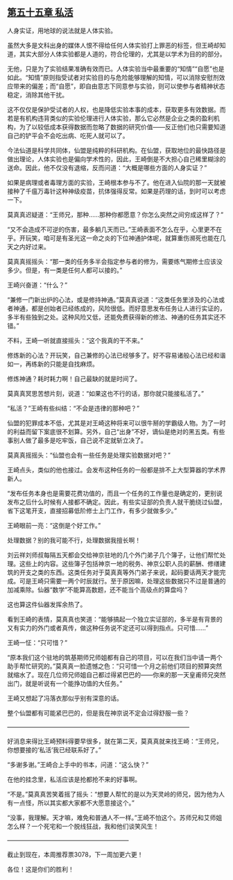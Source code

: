 ## [第五十五章 私活](https://www.xxbiquge.com/11_11207/8848216.html)


  人身实证，用地球的说法就是人体实验。

  虽然大多是文科出身的媒体人恨不得给任何人体实验打上罪恶的标签，但王崎却知道，其实大部分人体实验都是人道的，符合伦理的，尤其是以学术为目的的部分。

  无他，只是为了实验结果准确有效而已。人体实验当中最重要的“知情”“自愿”也是如此。“知情”原则指受试者对实验目的与危险能够理解的知情，可以消除安慰剂效应带来的偏差；而“自愿”，即自由意志下同意参与实验，则可以使参与者精神状态稳定，消除其他干扰。

  这不仅仅是保护受试者的人权，也是降低实验本事的成本，获取更多有效数据。而若是有机构违背类似的实验伦理进行人体实验，那么它必然是企业之类的盈利机构，为了以较低成本获得数据而忽略了数据的研究价值——反正他们也只需要知道自己的铲平会不会吃出病、吃死人就可以了。

  今法仙道是科学共同体，仙盟是纯粹的科研机构。在仙盟，获取地位的最快路径是做出理论，人体实验也是偏向学术性的，因此，王崎倒是不大担心自己稀里糊涂的送命。因此，他不仅没有退缩，反而问道：“大概是哪些方面的人身实证？”

  如果是病理或者毒理方面的实验，王崎根本参与不了。他在进入仙院的那一天就被接种了千瘟万毒针这种神级疫苗，抗体强得反常。如果是药理的话，到时可以考虑一下。

  莫真真迟疑道：“王师兄，那种……那种你都愿意？你怎么突然之间穷成这样了？”

  “又不会造成不可逆的伤害，最多躺几天而已。”王崎表面不怎么在乎，心里更不在乎。开玩笑，咱可是有圣光这一命之炎的下位神通护体呢，就算重伤濒死也能在几天之内好过来。

  莫真真摇摇头：“那一类的任务多半会指定参与者的修为，需要练气期修士应该没多少。但是，有一类是任何人都可以接的。”

  王崎兴奋道：“什么？”

  “兼修一门新出炉的心法，或是修持神通。”莫真真说道：“这类任务里涉及的心法或者神通，都是创始者已经练成的，风险很低。而好意思发布任务让人进行实证的，多半有些独到之处。这种风险又低，还能免费获得新的修法、神通的任务其实还不错。”

  不料，王崎一听就直接摇头：“这个我真的干不来。”

  修炼新的心法？开玩笑，自己兼修的心法已经够多了。好不容易诸般心法已经和谐如一，再练新的只能是自找麻烦。

  修炼神通？耗时耗力啊！自己最缺的就是时间了。

  莫真真冥思苦想片刻，说道：“如果这也不行的话，那你就只能接私活了。”

  “私活？”王崎有些纠结：“不会是违律的那种吧？”

  仙盟的犯罪成本不低，尤其是对王崎这种将来可以很牛掰的学霸级人物。为了一时的利益而留下案底很不划算。另外，自己“出身”不好，谪仙是绝对的黑五类。有些事别人做了最多是吃牢饭，自己说不定就斩立决了。

  莫真真摇摇头：“仙盟也会有一些任务是处理实验数据对吧？”

  王崎点头，类似的他也接过。会发布这种任务的一般都是排不上大型算器的学术界新人。

  “发布任务本身也是需要花费功值的，而且一个任务的工作量也是确定的，更别说发布之后什么时候有人接都不确定。因此，有些实证部的负责人就干脆绕过仙盟，省下这笔开支，直接招募低阶修士上门工作，有多少就做多少。”

  王崎眼前一亮：“这倒是个好工作。”

  处理数据？别的我可能不行，处理数据我擅长啊！

  刘云祥刘师叔每隔五天都会交给神京驻地的几个外门弟子几个簿子，让他们帮忙处理。这些上的内容。这些簿子包括神京一地的税务、神京公职人员的薪酬、修缮建筑的开支之类的东西。这类任务对于莫真真等外门弟子来说，起码要话两天才能完成。可是王崎只需要一两个时辰就行。至于原因嘛，处理这些数据只不过是普通的加减乘除。仙器“数学”不能算高数题，还不能当个高级点的算盘吗？

  这也算这件仙器发挥余热了。

  看到王崎的表情，莫真真也笑道：“能够搞起一个独立实证部的，多半是有背景的又有实力的外门或者真传，做这种任务说不定还可以得到指点。只可惜……”

  王崎一怔：“只可惜？”

  “原本我们这个驻地的筑基期师兄师姐都有自己的项目，可以在我们当中请一两个助手帮忙研究的。”莫真真一脸遗憾之色：“只可惜一个月之前他们项目的预算突然就缩水了。现在几位师兄师姐自己都过得紧巴巴的——你来的那一天皇甫师兄突然出门，就是听说有一个能挣功值的大任务。”

  王崎又想起了冯落衣那似乎别有深意的话。

  整个仙盟都有可能紧巴巴的，但是我在神京说不定会过得舒服一些？

  ——————————————————————————————

  好消息来得比王崎预料得要早很多，就在第二天，莫真真就来找王崎：“王师兄，你想要接的‘私活’我已经联系好了。”

  “多谢多谢。”王崎合上手中的书本，问道：“这么快？”

  在他的挂念里，私活应该是抢都抢不来的好事啊。

  “不是。”莫真真苦笑着摇了摇头：“想要人帮忙的是以为天灵岭的师兄，因为他为人有一点怪，所以其实都大家都不大愿意接这个。”

  “没事，我理解。天才嘛，难免和普通人不一样。”王崎不怕这个。苏师兄和艾师姐怎么样？一个死宅和一个脱线狂战，我和他们谈笑风生！

  ————————————————————

  截止到现在，本周推荐票3078，下一周加更六更！

  各位！这是你们的胜利！
